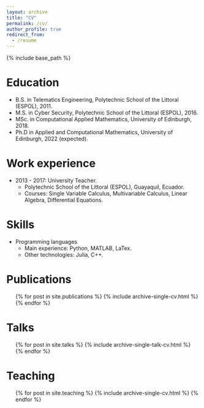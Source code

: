 ```yaml
---
layout: archive
title: "CV"
permalink: /cv/
author_profile: true
redirect_from:
  - /resume
---
```


{% include base_path %}

Education
======
* B.S. in Telematics Engineering, Polytechnic School of the Littoral (ESPOL), 2011.
* M.S. in Cyber Security, Polytechnic School of the Littoral (ESPOL), 2016.
* MSc. in Computational Applied Mathematics, University of Edinburgh, 2018.
* Ph.D in Applied and Computational Mathematics, University of Edinburgh, 2022 (expected).

Work experience
======
* 2013 - 2017: University Teacher.
  * Polytechnic School of the Littoral (ESPOL), Guayaquil, Ecuador.
  * Courses: Single Variable Calculus, Multivariable Calculus, Linear Algebra, Differential Equations.
  
Skills
======
* Programming languages
  * Main experience: Python, MATLAB, LaTex.
  * Other technologies: Julia, C++.

Publications
======
  <ul>{% for post in site.publications %}
    {% include archive-single-cv.html %}
  {% endfor %}</ul>
  
Talks
======
  <ul>{% for post in site.talks %}
    {% include archive-single-talk-cv.html %}
  {% endfor %}</ul>
  
Teaching
======
  <ul>{% for post in site.teaching %}
    {% include archive-single-cv.html %}
  {% endfor %}</ul>

